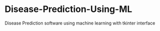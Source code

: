 # Disease-Prediction-Using-ML
Disease Prediction software using machine learning with tkinter interface
